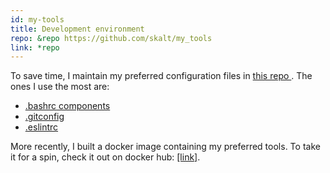 ```yaml
---
id: my-tools
title: Development environment
repo: &repo https://github.com/skalt/my_tools
link: *repo
---
```

To save time, I maintain my preferred configuration files in
<a
  href="//github.com/skalt/my_tools"
  rel="\_noreferrer"
  target="\_blank">
  this repo
</a>.  The ones I use the most are:
- <a
    href="//github.com/skalt/my_tools/tree/master/bash"
    rel="\_noreferrer"
    target="\_blank">
    <span class="sh">.bashrc</span> components
  </a>
- <a
    class="sh"
    href="//github.com/skalt/my_tools/blob/master/git"
    rel="\_noreferrer" target="\_blank">
    .gitconfig
  </a>
- <a
    class="sh"
    href="//github.com/skalt/my_tools/blob/master/js/.eslintrc.yml" rel="\_noreferrer"
    target="\_blank">
    .eslintrc
  </a>

More recently, I built a docker image containing my preferred tools.  To
take it for a spin, check it out on docker hub:
<a
  href="//hub.docker.com/r/skalt/dev-env/"
  rel="noreferrer"
  target="\_blank">
  [link]</a>.
